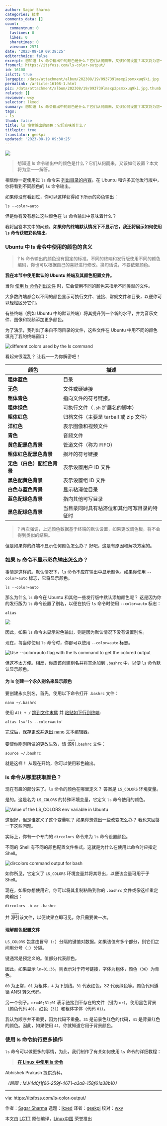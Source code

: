```yaml
---
author: Sagar Sharma
categories: 技术
comments_data: []
count:
  commentnum: 0
  favtimes: 0
  likes: 0
  sharetimes: 0
  viewnum: 2571
date: '2023-08-19 09:38:25'
editorchoice: false
excerpt: 想知道 ls 命令输出中的颜色是什么？它们从何而来，又该如何设置？本文将为您一一解答。
fromurl: https://itsfoss.com/ls-color-output/
id: 16108
islctt: true
largepic: /data/attachment/album/202308/19/093739lmsxp2psmxxuq9ki.jpg
permalink: /article-16108-1.html
pic: /data/attachment/album/202308/19/093739lmsxp2psmxxuq9ki.jpg.thumb.jpg
related: []
reviewer: wxy
selector: lkxed
summary: 想知道 ls 命令输出中的颜色是什么？它们从何而来，又该如何设置？本文将为您一一解答。
tags:
- ls
thumb: false
title: ls 命令输出的颜色：它们意味着什么？
titlepic: true
translator: geekpi
updated: '2023-08-19 09:38:25'
---
```


![](/data/attachment/album/202308/19/093739lmsxp2psmxxuq9ki.jpg)



> 
> 想知道 ls 命令输出中的颜色是什么？它们从何而来，又该如何设置？本文将为您一一解答。
> 
> 
> 


相信你一定使用过 `ls` 命令来 [列出目录的内容](https://itsfoss.com/list-directory-content/)。在 Ubuntu 和许多其他发行版中，你将看到不同颜色的 `ls` 命令输出。


如果你没有看到过，你可以这样获得如下所示的彩色输出：



```
ls --color=auto

```

但是你有没有想过这些颜色在 `ls` 命令输出中意味着什么？


我将回答本文中的问题。**如果你的终端默认情况下不显示它，我还将展示如何使用 `ls` 命令获取彩色输出**。


### Ubuntu 中 ls 命令中使用的颜色的含义



> 
> ? ls 命令输出的颜色没有固定的标准。不同的终端和发行版使用不同的颜色编码，你也可以根据自己的喜好进行修改。换句话说，不要依赖颜色。
> 
> 
> 


**我在本节中使用默认的 Ubuntu 终端及其颜色配置文件。**


当你 [使用 ls 命令列出文件](https://itsfoss.com/ls-command/) 时，它会使用不同的颜色来指示不同类型的文件。


大多数终端都会以不同的颜色显示可执行文件、链接、常规文件和目录，以便你可以轻松区分它们。


有些终端（例如 Ubuntu 中的默认终端）将其提升到一个新的水平，并为音乐文件、图像和视频添加更多颜色。


为了演示，我列出了来自不同目录的文件，这些文件在 Ubuntu 中用不同的颜色填充了我的终端窗口：


![different colors used by the ls command](/data/attachment/album/202308/19/093825erfuzksrky935ouo.png)


看起来很混乱？ 让我一一为你解密吧！




| 颜色 | 描述 |
| --- | --- |
| **粗体蓝色** | 目录 |
| **无色** | 文件或硬链接 |
| **粗体青色** | 指向文件的符号链接。 |
| **粗体绿色** | 可执行文件（`.sh` 扩展名的脚本） |
| **粗体红色** | 归档文件（主要是 tarball 或 zip 文件） |
| **洋红色** | 表示图像和视频文件 |
| **青色** | 音频文件 |
| **黄色配黑色背景** | 管道文件（称为 FIFO） |
| **粗体红色配黑色背景** | 损坏的符号链接 |
| **无色（白色）配红色背景** | 表示设置用户 ID 文件 |
| **黑色配黄色背景** | 表示设置组 ID 文件 |
| **白色与蓝色背景** | 显示粘滞位目录 |
| **蓝色配绿色背景** | 指向其他可写目录 |
| **黑色配绿色背景** | 当目录同时具有粘滞位和其他可写目录的特征时 |



> 
> ? 再次强调，上述颜色数据基于终端的默认设置，如果更改调色板，将不会得到类似的结果。
> 
> 
> 


但是如果你的终端不显示任何颜色怎么办？ 好吧，这是有原因和解决方案的。


### 如果 ls 命令不显示彩色输出怎么办？


事情是这样的。默认情况下，`ls` 命令不应在输出中显示颜色。如果你使用 `--color=auto` 标志，它将显示颜色。



```
ls --color=auto

```

那么为什么 `ls` 命令在 Ubuntu 和其他一些发行版中默认添加颜色呢？ 这是因为你的发行版为 `ls` 命令设置了别名，以便在执行 `ls` 命令时使用 `--color=auto` 标志：



```
alias

```

![](/data/attachment/album/202308/19/093825krvhxhjaajrbbrbv.png)


因此，如果 `ls` 命令未显示彩色输出，则是因为默认情况下没有设置别名。


现在，每当你使用 `ls` 命令时，你都可以使用 `--color=auto` 标志。


![Use  --color=auto flag with the ls command to get the colored output](/data/attachment/album/202308/19/093825q71qivx3v11zqiig.png)


但这不太方便。相反，你应该创建别名并将其添加到 `.bashrc` 中，以便 `ls` 命令默认显示颜色。


#### 为 ls 创建一个永久别名来显示颜色


要创建永久别名，首先，使用以下命令打开 `.bashrc` 文件：



```
nano ~/.bashrc

```

使用 `Alt + /` [跳到文件末尾](https://linuxhandbook.com/beginning-end-file-nano/) 并 [粘贴如下行到终端](https://itsfoss.com/copy-paste-linux-terminal/):



```
alias ls='ls --color=auto'

```

完成后，[保存更改并退出 nano](https://linuxhandbook.com/nano-save-exit/) 文本编辑器。


要使你刚刚所做的更改生效，请 <ruby> 源引 <rt>  source </rt></ruby> `.bashrc` 文件：



```
source ~/.bashrc

```

就是这样！ 从现在开始，你可以使用彩色输出。


### ls 命令从哪里获取颜色？


现在有趣的部分来了。`ls` 命令的颜色在哪里定义？ 答案是 `LS_COLORS` 环境变量。


是的。这是名为 `LS_COLORS` 的特殊环境变量，它定义 `ls` 命令使用的颜色。


![Value of the LS_COLORS env variable in Ubuntu](/data/attachment/album/202308/19/093825cuylguk78u7zu2jy.png)


这很好，但是谁定义了这个变量呢？ 如果你想做出一些改变怎么办？ 我也来回答一下这些问题。


实际上，你有一个专门的 `dircolors` 命令来为 `ls` 命令设置颜色。


不同的 Shell 有不同的颜色配置文件格式。这就是为什么在使用此命令时应指定 Shell。


![dircolors command output for bash](/data/attachment/album/202308/19/093826hvwxrsoim4gperse.png)


如你所见，它定义了 `LS_COLORS` 环境变量并将其导出，以便该变量可用于子 Shell。


现在，如果你想使用它，你可以将其复制粘贴到你的 `.bashrc` 文件或像这样重定向输出：



```
dircolors -b >> .bashrc

```

并 <ruby> 源引 <rt>  source </rt></ruby> 该文件，以便效果立即可见。你只需要做一次。


#### 理解颜色配置文件


`LS_COLORS` 包含由冒号（`:`）分隔的键值对数据。如果该值有多个部分，则它们之间用分号（`;`）分隔。


键通常是预定义的。值部分代表颜色。


因此，如果显示 `ln=01;36`，则表示对于符号链接，字体为粗体，颜色（`36`）为青色。


`00` 为正常，`01` 为粗体，`4` 为下划线。`31` 代表红色，32 代表绿色等。颜色代码遵循 [ANSI 转义代码](https://en.wikipedia.org/wiki/ANSI_escape_code)。


另一个例子。`or=40;31;01` 表示链接到不存在的文件（键为 `or`），使用黑色背景（颜色代码 `40`）、红色（`31`）和粗体字体（代码 `01`）。


我认为顺序并不重要，因为代码不重叠。`31` 是前景色红色的代码，`41` 是背景红色的颜色。因此，如果使用 `41`，你就知道它用于背景颜色。


### 使用 ls 命令执行更多操作


`ls` 命令可以做更多的事情，为此，我们制作了有关如何使用 `ls` 命令的详细教程：



> 
> **[在 Linux 中使用 ls 命令](https://itsfoss.com/ls-command/)**
> 
> 
> 


Abhishek Prakash 提供资料。


*（题图：MJ/4d0f1f66-259f-4671-a3a8-158f61a38b10）*




---


via: <https://itsfoss.com/ls-color-output/>


作者：[Sagar Sharma](https://itsfoss.com/author/sagar/) 选题：[lkxed](https://github.com/lkxed/) 译者：[geekpi](https://github.com/geekpi) 校对：[wxy](https://github.com/wxy)


本文由 [LCTT](https://github.com/LCTT/TranslateProject) 原创编译，[Linux中国](https://linux.cn/) 荣誉推出